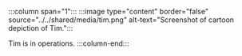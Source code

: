 :::column span="1":::
:::image type="content" border="false" source="../../shared/media/tim.png" alt-text="Screenshot of cartoon depiction of Tim.":::

Tim is in operations.
:::column-end:::